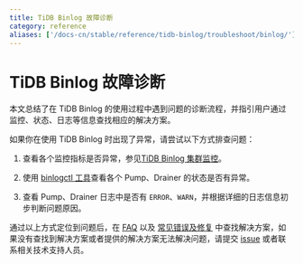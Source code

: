 ```yaml
---
title: TiDB Binlog 故障诊断
category: reference
aliases: ['/docs-cn/stable/reference/tidb-binlog/troubleshoot/binlog/']
---
```


# TiDB Binlog 故障诊断

本文总结了在 TiDB Binlog 的使用过程中遇到问题的诊断流程，并指引用户通过监控、状态、日志等信息查找相应的解决方案。

如果你在使用 TiDB Binlog 时出现了异常，请尝试以下方式排查问题：

1. 查看各个监控指标是否异常，参见[TiDB Binlog 集群监控](/tidb-binlog/monitor-tidb-binlog-cluster.md)。

2. 使用 [binlogctl 工具](/tidb-binlog/maintain-tidb-binlog-cluster.md#binlogctl-工具)查看各个 Pump、Drainer 的状态是否有异常。

3. 查看 Pump、Drainer 日志中是否有 `ERROR`、`WARN`，并根据详细的日志信息初步判断问题原因。

通过以上方式定位到问题后，在 [FAQ](/tidb-binlog/tidb-binlog-faq.md) 以及 [常见错误及修复](/tidb-binlog/handle-tidb-binlog-errors.md) 中查找解决方案，如果没有查找到解决方案或者提供的解决方案无法解决问题，请提交 [issue](https://github.com/pingcap/tidb-binlog/issues) 或者联系相关技术支持人员。
